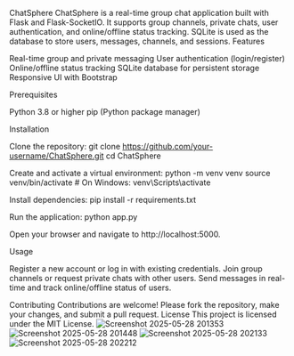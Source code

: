 ChatSphere
ChatSphere is a real-time group chat application built with Flask and Flask-SocketIO. It supports group channels, private chats, user authentication, and online/offline status tracking. SQLite is used as the database to store users, messages, channels, and sessions.
Features

Real-time group and private messaging
User authentication (login/register)
Online/offline status tracking
SQLite database for persistent storage
Responsive UI with Bootstrap

Prerequisites

Python 3.8 or higher
pip (Python package manager)

Installation

Clone the repository:
git clone https://github.com/your-username/ChatSphere.git
cd ChatSphere


Create and activate a virtual environment:
python -m venv venv
source venv/bin/activate  # On Windows: venv\Scripts\activate


Install dependencies:
pip install -r requirements.txt


Run the application:
python app.py


Open your browser and navigate to http://localhost:5000.


Usage

Register a new account or log in with existing credentials.
Join group channels or request private chats with other users.
Send messages in real-time and track online/offline status of users.

Contributing
Contributions are welcome! Please fork the repository, make your changes, and submit a pull request.
License
This project is licensed under the MIT License.
![Screenshot 2025-05-28 201353](https://github.com/user-attachments/assets/3f8b031a-03f2-4ed4-9d15-58d428e45e0b)
![Screenshot 2025-05-28 201448](https://github.com/user-attachments/assets/4508163d-8484-45c4-87e6-09fca1e7ec51)
![Screenshot 2025-05-28 202133](https://github.com/user-attachments/assets/9564a3ee-6933-4484-a63b-188cf9f95c77)
![Screenshot 2025-05-28 202212](https://github.com/user-attachments/assets/dd9b09dc-08d6-4120-9dd2-d1acd4ed1632)
